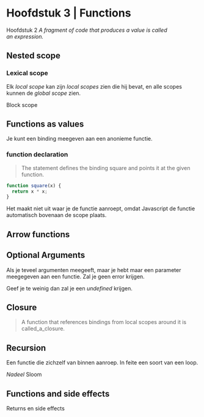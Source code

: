 # Hoofdstuk 3 | Functions
Hoofdstuk 2
_A fragment of code that produces a value is called an expression._

## Nested scope
### Lexical scope
Elk _local scope_ kan zijn _local scopes_ zien die hij bevat, en alle scopes kunnen de _global scope_ zien. 

Block scope

## Functions as values
Je kunt een binding meegeven aan een anonieme functie.

### function declaration
> The statement defines the binding square and points it at the given function.  

```javascript
function square(x) {
  return x * x;
}
```

Het maakt niet uit waar je de functie aanroept, omdat Javascript de functie automatisch bovenaan de scope plaats.

## Arrow functions
## Optional Arguments
Als je teveel argumenten meegeeft, maar je hebt maar een parameter meegegeven aan een functie. Zal je geen error krijgen.

Geef je te weinig dan zal je een _undefined_ krijgen.

## Closure
> A function that references bindings from local scopes around it is called_a_closure.  

## Recursion
Een functie die zichzelf van binnen aanroep. In feite een soort van een loop.

_Nadeel_
Sloom

## Functions and side effects
Returns en side effects